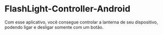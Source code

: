 # FlashLight-Controller-Android
Com esse aplicativo, você consegue controlar a lanterna de seu dispositivo, podendo ligar e desligar somente com um botão.
